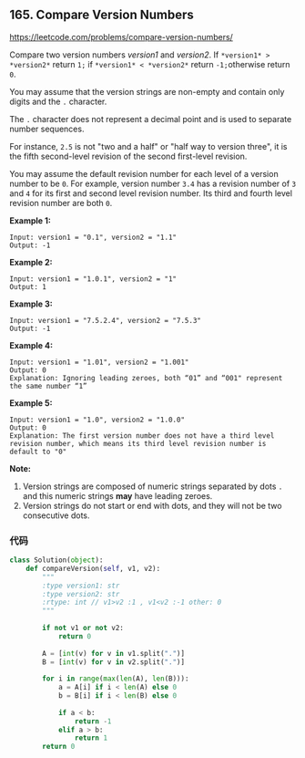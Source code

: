 ## 165. Compare Version Numbers

https://leetcode.com/problems/compare-version-numbers/

Compare two version numbers *version1* and *version2*.
If `*version1* > *version2*` return `1;` if `*version1* < *version2*` return `-1;`otherwise return `0`.

You may assume that the version strings are non-empty and contain only digits and the `.` character.

The `.` character does not represent a decimal point and is used to separate number sequences.

For instance, `2.5` is not "two and a half" or "half way to version three", it is the fifth second-level revision of the second first-level revision.

You may assume the default revision number for each level of a version number to be `0`. For example, version number `3.4` has a revision number of `3` and `4` for its first and second level revision number. Its third and fourth level revision number are both `0`.

 

**Example 1:**

```
Input: version1 = "0.1", version2 = "1.1"
Output: -1
```

**Example 2:**

```
Input: version1 = "1.0.1", version2 = "1"
Output: 1
```

**Example 3:**

```
Input: version1 = "7.5.2.4", version2 = "7.5.3"
Output: -1
```

**Example 4:**

```
Input: version1 = "1.01", version2 = "1.001"
Output: 0
Explanation: Ignoring leading zeroes, both “01” and “001" represent the same number “1”
```

**Example 5:**

```
Input: version1 = "1.0", version2 = "1.0.0"
Output: 0
Explanation: The first version number does not have a third level revision number, which means its third level revision number is default to "0"
```

 

**Note:**

1. Version strings are composed of numeric strings separated by dots `.` and this numeric strings **may** have leading zeroes.
2. Version strings do not start or end with dots, and they will not be two consecutive dots.

### 代码

```python
class Solution(object):
    def compareVersion(self, v1, v2):
        """
        :type version1: str
        :type version2: str
        :rtype: int // v1>v2 :1 , v1<v2 :-1 other: 0
        """
        
        if not v1 or not v2:
            return 0
        
        A = [int(v) for v in v1.split(".")]
        B = [int(v) for v in v2.split(".")]
        
        for i in range(max(len(A), len(B))):
            a = A[i] if i < len(A) else 0
            b = B[i] if i < len(B) else 0
            
            if a < b:
                return -1
            elif a > b:
                return 1
        return 0
```

